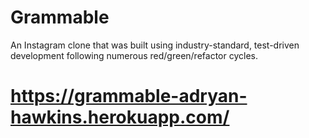 # Grammable 

An Instagram clone that was built using industry-standard, test-driven
development following numerous red/green/refactor cycles.

# https://grammable-adryan-hawkins.herokuapp.com/
